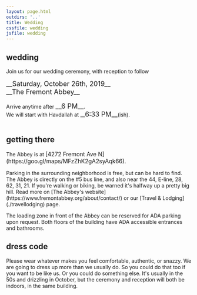 ```yaml
---
layout: page.html
outdirs: '..'
title: Wedding
cssfile: wedding
jsfile: wedding
---
```

<div class='wedding clearfix fadeygreen'>
<h2>wedding</h2>
<p>Join us for our wedding ceremony, with reception to follow</p>
<span style='font-size:1.3em;'>__Saturday, October 26th, 2019__<br>__The Fremont Abbey__</span>
<br><br>Arrive anytime after <span style='font-size:1.3em;'>__6 PM__</span>.<br>We will start with Havdallah at __<span style='font-size:1.3em;'>6:33 PM__</span>(ish).<br><br>
</div>

<div class='info fadeygreen'>
<h2>getting there</h2>
<p>The Abbey is at <span style='font-size:1.1em;'>[4272 Fremont Ave N](https://goo.gl/maps/MFzZhK2gA2syAqk66)</span>.</p>
<p>Parking in the surrounding neighborhood is free, but can be hard to find. The Abbey is directly on the #5 bus line, and also near the 44, E-line, 28, 62, 31, 21. If you're walking or biking, be warned it's halfway up a pretty big hill. Read more on [The Abbey's website](https://www.fremontabbey.org/about/contact/) or our [Travel &amp; Lodging](./travellodging) page.</p>
<p>The loading zone in front of the Abbey can be reserved for ADA parking upon request. Both floors of the building have ADA accessible entrances and bathrooms.
</p>
</div>

<div class='info fadeygreen'>
<h2>dress code</h2>
<p>Please wear whatever makes you feel comfortable, authentic, or snazzy. We are going to dress up more than we usually do. So you could do that too if you want to be like us. Or you could do something else. It's usually in the 50s and drizzling in October, but the ceremony and reception will both be indoors, in the same building.</p>
</div>

<!-- 
Kids: Please bring your kids if you want and they want! 
Jamming: bring instruments. 
Other activities: puzzles, crafts. 
Respect: be nice, yes-and, use correct pronouns. 
Jobs: sign up to do something. 
--> 

